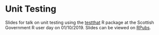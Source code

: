 # Unit Testing
Slides for talk on unit testing using the [testthat](https://github.com/r-lib/testthat) R package at the Scottish Government R user day on 01/10/2019. Slides can be viewed on [RPubs](http://rpubs.com/jackhannah95/unit-testing).
